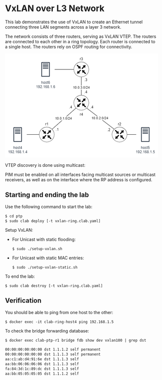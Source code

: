 # VxLAN over L3 Network

This lab demonstrates the use of VxLAN to create an Ethernet tunnel connecting three LAN segments across a layer 3 network.

The network consists of three routers, serving as VxLAN VTEP. The routers are connected to each other in a ring topology. Each router is connected to a single host. The routers rely on OSPF routing for connectivity.  

![p2p](../img/pim.png)

VTEP discovery is done using multicast:

PIM must be enabled on all interfaces facing multicast sources or multicast receivers, as well as on the interface where the RP address is configured.


## Starting and ending the lab

Use the following command to start the lab:

```
$ cd ptp
$ sudo clab deploy [-t vxlan-ring.clab.yaml]
```

Setup VxLAN:

- For Unicast with static flooding:

  ```
  $ sudo ./setup-vxlan.sh
  ```

- For Unicast with static MAC entries:

  ```
  $ sudo ./setup-vxlan-static.sh
  ```

To end the lab:

```
$ sudo clab destroy [-t vxlan-ring.clab.yaml]
```

## Verification

You should be able to ping from one host to the other:

```
$ docker exec -it clab-ring-host4 ping 192.168.1.5
```

To check the bridge forwarding database:

```
$ docker exec clab-ptp-r1 bridge fdb show dev vxlan100 | grep dst
```

```
00:00:00:00:00:00 dst 1.1.1.2 self permanent
00:00:00:00:00:00 dst 1.1.1.3 self permanent
aa:c1:ab:d4:91:6e dst 1.1.1.3 self
aa:bb:06:06:06:06 dst 1.1.1.3 self
fa:84:3d:1c:89:dc dst 1.1.1.3 self
aa:bb:05:05:05:05 dst 1.1.1.2 self
```
